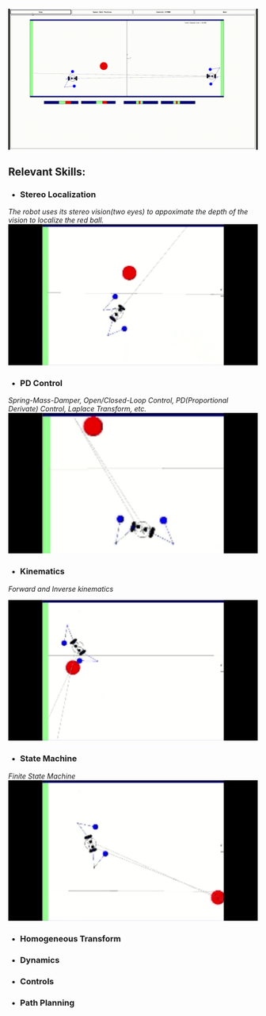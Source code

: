 ![](demo/Roger001.gif)



## Relevant Skills:

- ### Stereo Localization
*The robot uses its stereo vision(two eyes) to appoximate the depth of the vision to localize the red ball.*
![](demo/roger-stereoVision.gif)



- ### PD Control
*Spring-Mass-Damper, Open/Closed-Loop Control, PD(Proportional Derivate) Control, Laplace Transform, etc.*
![](demo/roger-PDcontrol.gif)



- ### Kinematics
*Forward and Inverse kinematics*

![](demo/roger-kinematics.gif)



- ### State Machine
*Finite State Machine*
![](demo/roger-statemachine.gif)

- ### Homogeneous Transform
- ### Dynamics
- ### Controls
- ### Path Planning



